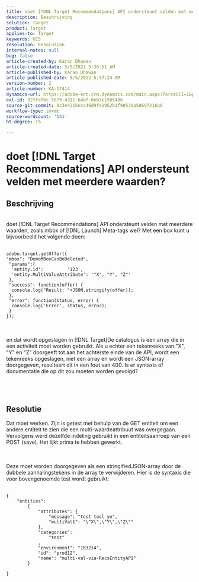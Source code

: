 ```yaml
---
title: doet [!DNL Target Recommendations] API ondersteunt velden met meerdere waarden?
description: Beschrijving
solution: Target
product: Target
applies-to: Target
keywords: KCS
resolution: Resolution
internal-notes: null
bug: false
article-created-by: Karan Dhawan
article-created-date: 5/5/2022 5:36:51 AM
article-published-by: Karan Dhawan
article-published-date: 5/5/2022 5:37:24 AM
version-number: 2
article-number: KA-17414
dynamics-url: https://adobe-ent.crm.dynamics.com/main.aspx?forceUCI=1&pagetype=entityrecord&etn=knowledgearticle&id=3c966259-35cc-ec11-a7b5-6045bd00db25
exl-id: 32ffef6c-5079-4311-b4bf-0eb3e1505406
source-git-commit: 0c3e421beca46d9fe1952b1f98538a50697216a0
workflow-type: tm+mt
source-wordcount: '151'
ht-degree: 1%

---
```


# doet [!DNL Target Recommendations] API ondersteunt velden met meerdere waarden?

## Beschrijving

<br>doet [!DNL Target Recommendations] API ondersteunt velden met meerdere waarden, zoals mbox of [!DNL Launch] Meta-tags wel? Met een box kunt u bijvoorbeeld het volgende doen:<br><br>

```
adobe.target.getOffer({
"mbox": "DemoMBoxCanBeDeleted",
 "params":{
  'entity.id':         '123',   
  'entity.MultiValueAttribute': '"X", "Y", "Z"'
 },
 "success": function(offer) {
  console.log("Result: "+JSON.stringify(offer));
 },
 "error": function(status, error) {
  console.log('Error', status, error);
 }
});
```

<br><br>en dat wordt opgeslagen in [!DNL Target]De catalogus is een array die in een activiteit moet worden gebruikt. Als u echter een tekenreeks van &quot;X&quot;, &quot;Y&quot; en &quot;Z&quot; doorgeeft tot aan het achterste einde van de API, wordt een tekenreeks opgeslagen, niet een array en wordt een JSON-array doorgegeven, resulteert dit in een fout van 400. Is er syntaxis of documentatie die op dit zou moeten worden gevolgd?<br><br><br><br>

## Resolutie


Dat moet werken. Zijn is getest met behulp van de GET entiteit om een andere entiteit te zien die een multi-waardeattribuut was overgegaan. Vervolgens werd dezelfde indeling gebruikt in een entiteitsaanroep van een POST (save). Het lijkt prima te hebben gewerkt.




<br><br>Deze moet worden doorgegeven als een stringifiedJSON-array door de dubbele aanhalingstekens in de array te verwijderen. Hier is de syntaxis die voor bovengenoemde test wordt gebruikt:<br><br>

```
{
    "entities":
        {
            "attributes": {
                "message": "test tool yo",
                "multiVal1": "\"X\",\"Y\",\"Z\""
            },
            "categories": 
                "test"
            ,
            "environment": "183214",
            "id": "prod12",
            "name": "multi-val-via-RecsEntityAPI"
        }
    
}
```
